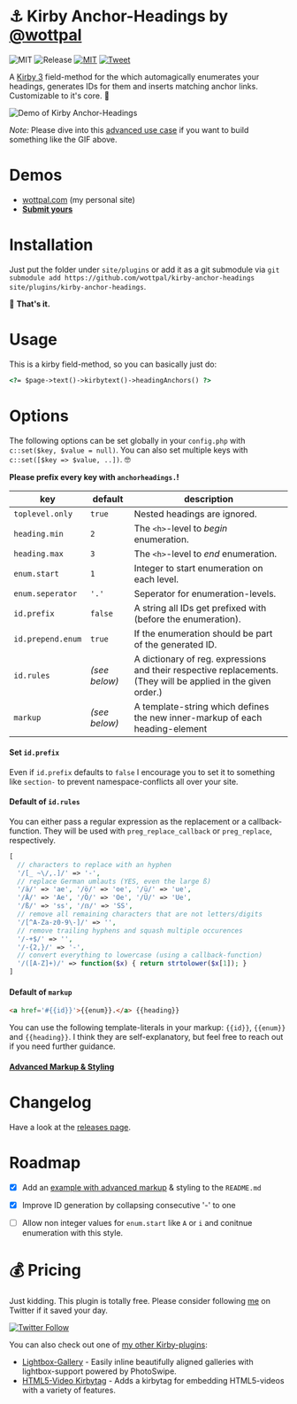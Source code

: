# ⚓ Kirby Anchor-Headings by [@wottpal](https://twitter.com/wottpal)

<!-- Buttons -->
![MIT](https://img.shields.io/badge/Kirby-3-green.svg)
![Release](https://img.shields.io/github/release/wottpal/kirby-anchor-headings/all.svg)
[![MIT](https://img.shields.io/badge/license-MIT-blue.svg)](https://raw.githubusercontent.com/wottpal/kirby-anchor-headings/master/LICENSE)
[![Tweet](https://img.shields.io/twitter/url/https/github.com/wottpal/kirby-anchor-headings.svg?style=social)](https://twitter.com/intent/tweet?text=&#x2693;&#x20;&#x41;&#x6E;&#x63;&#x68;&#x6F;&#x72;&#x2D;&#x48;&#x65;&#x61;&#x64;&#x69;&#x6E;&#x67;&#x73;&#x20;&#x66;&#x6F;&#x72;&#x20;&#x40;&#x67;&#x65;&#x74;&#x6B;&#x69;&#x72;&#x62;&#x79;&#x20;&#x62;&#x79;&#x20;&#x40;&#x77;&#x6F;&#x74;&#x74;&#x70;&#x61;&#x6C;&url=https://git.io/v7aFU)


A [Kirby 3](https://getkirby.com) field-method for the which automagically enumerates your headings, generates IDs for them and inserts matching anchor links. Customizable to it's core. 🤘

![Demo of Kirby Anchor-Headings](demo.gif)

*Note:* Please dive into this [advanced use case](ADVANCED.md) if you want to build something like the GIF above.


# Demos

* [wottpal.com](http://wottpal.com/items/kirby-anchor-headings) (my personal site)
* **[Submit yours](https://twitter.com/wottpal)**


# Installation

Just put the folder under `site/plugins` or add it as a git submodule via `git submodule add https://github.com/wottpal/kirby-anchor-headings site/plugins/kirby-anchor-headings`.

🎉 **That's it.**


# Usage

This is a kirby field-method, so you can basically just do:

```html
<?= $page->text()->kirbytext()->headingAnchors() ?>
```


# Options

The following options can be set globally in your `config.php` with `c::set($key, $value = null)`. You can also set multiple keys with `c::set([$key => $value, ..])`. 🤓

**Please prefix every key with `anchorheadings.`!**

key               | default | description
----------------- | ------- | ------------------------------------------------
`toplevel.only`   | `true`  | Nested headings are ignored.
`heading.min`     | `2`     | The `<h>`-level to _begin_ enumeration.
`heading.max`     | `3`     | The `<h>`-level to _end_ enumeration.
`enum.start`      | `1`  | Integer to start enumeration on each level.
`enum.seperator`  | `'.'` | Seperator for enumeration-levels.
`id.prefix` | `false` | A string all IDs get prefixed with (before the enumeration).
`id.prepend.enum` | `true` | If the enumeration should be part of the generated ID.
`id.rules`        | _(see below)_ | A dictionary of reg. expressions and their respective replacements. (They will be applied in the given order.)
`markup`          | _(see below)_ | A template-string which defines the new inner-markup of each heading-element


#### Set `id.prefix`

Even if `id.prefix` defaults to `false` I encourage you to set it to something like `section-` to prevent namespace-conflicts all over your site.


#### Default of `id.rules`

You can either pass a regular expression as the replacement or a callback-function. They will be used with `preg_replace_callback` or `preg_replace`, respectively.



```php
[
  // characters to replace with an hyphen
  '/[_ ~\/,.]/' => '-',
  // replace German umlauts (YES, even the large ß)
  '/ä/' => 'ae', '/ö/' => 'oe', '/ü/' => 'ue',
  '/Ä/' => 'Ae', '/Ö/' => 'Oe', '/Ü/' => 'Ue',
  '/ß/' => 'ss', '/ẞ/' => 'SS',
  // remove all remaining characters that are not letters/digits
  '/[^A-Za-z0-9\-]/' => '',
  // remove trailing hyphens and squash multiple occurences
  '/-+$/' => '',
  '/-{2,}/' => '-',
  // convert everything to lowercase (using a callback-function)
  '/([A-Z]+)/' => function($x) { return strtolower($x[1]); }
]
```

#### Default of `markup`

```html
<a href='#{{id}}'>{{enum}}.</a> {{heading}}
```

You can use the following template-literals in your markup: `{{id}}`, `{{enum}}` and `{{heading}}`. I think they are self-explanatory, but feel free to reach out if you need further guidance.

#### [Advanced Markup & Styling](ADVANCED.md)


# Changelog

Have a look at the [releases page](https://github.com/wottpal/kirby-anchor-headings/releases).


# Roadmap

- [x] Add an [example with advanced markup](ADVANCED.md) & styling to the `README.md`
- [x] Improve ID generation by collapsing consecutive '-' to one
- [ ] Allow non integer values for `enum.start` like `A` or `i` and conitnue enumeration with this style.



# 💰‍ Pricing
Just kidding. This plugin is totally free. Please consider following [me](https://twitter.com/wottpal) on Twitter if it saved your day.

[![Twitter Follow](https://img.shields.io/twitter/follow/wottpal.svg?style=social&label=Follow)](https://twitter.com/wottpal)

You can also check out one of [my other Kirby-plugins](https://wottpal.com/items/my-kirby-plugins):

* [Lightbox-Gallery](https://github.com/wottpal/kirby-lightbox-gallery) - Easily inline beautifully aligned galleries with lightbox-support powered by PhotoSwipe.
* [HTML5-Video Kirbytag](https://github.com/wottpal/kirby-video) - Adds a kirbytag for embedding HTML5-videos with a variety of features.
